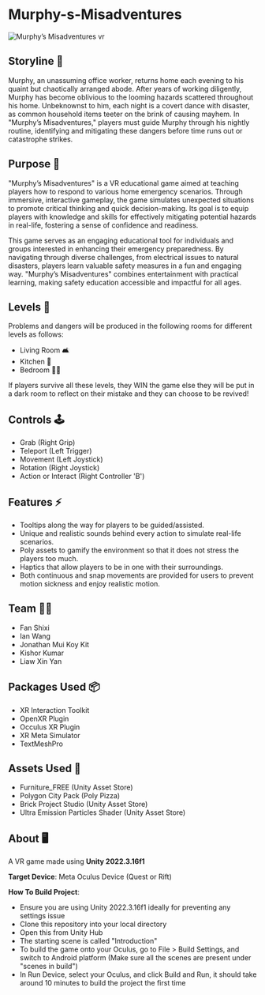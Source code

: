 # Murphy-s-Misadventures

![Murphy’s Misadventures vr](https://github.com/CS4240-Group-6/Murphy-s-Misadventure/assets/69337196/9621ba1e-0223-42c4-b948-a50830dff6d7)

## Storyline 📖
Murphy, an unassuming office worker, returns home each evening to his quaint but chaotically arranged abode. After years of working diligently, Murphy has become oblivious to the looming hazards scattered throughout his home. Unbeknownst to him, each night is a covert dance with disaster, as common household items teeter on the brink of causing mayhem. In "Murphy’s Misadventures," players must guide Murphy through his nightly routine, identifying and mitigating these dangers before time runs out or catastrophe strikes.

## Purpose 🔎
"Murphy’s Misadventures" is a VR educational game aimed at teaching players how to respond to various home emergency scenarios. Through immersive, interactive gameplay, the game simulates unexpected situations to promote critical thinking and quick decision-making. Its goal is to equip players with knowledge and skills for effectively mitigating potential hazards in real-life, fostering a sense of confidence and readiness.

This game serves as an engaging educational tool for individuals and groups interested in enhancing their emergency preparedness. By navigating through diverse challenges, from electrical issues to natural disasters, players learn valuable safety measures in a fun and engaging way. "Murphy’s Misadventures" combines entertainment with practical learning, making safety education accessible and impactful for all ages.

## Levels 🚪
Problems and dangers will be produced in the following rooms for different levels as follows:
- Living Room 🛋️
- Kitchen 🍳
- Bedroom 🛌🏻

If players survive all these levels, they WIN the game else they will be put in a dark room to reflect on their mistake and they can choose to be revived!

## Controls 🕹️
- Grab (Right Grip)
- Teleport (Left Trigger)
- Movement (Left Joystick)
- Rotation (Right Joystick)
- Action or Interact (Right Controller 'B')

## Features ⚡
- Tooltips along the way for players to be guided/assisted.
- Unique and realistic sounds behind every action to simulate real-life scenarios.
- Poly assets to gamify the environment so that it does not stress the players too much.
- Haptics that allow players to be in one with their surroundings.
- Both continuous and snap movements are provided for users to prevent motion sickness and enjoy realistic motion.

## Team 🙋🏻
- Fan Shixi
- Ian Wang
- Jonathan Mui Koy Kit
- Kishor Kumar
- Liaw Xin Yan
  
## Packages Used 📦
- XR Interaction Toolkit
- OpenXR Plugin
- Occulus XR Plugin
- XR Meta Simulator
- TextMeshPro

## Assets Used 🔗
- Furniture_FREE (Unity Asset Store)
- Polygon City Pack (Poly Pizza)
- Brick Project Studio (Unity Asset Store)
- Ultra Emission Particles Shader (Unity Asset Store)

## About 🖥️
A VR game made using **Unity 2022.3.16f1**

**Target Device**: Meta Oculus Device (Quest or Rift)

**How To Build Project**:
- Ensure you are using Unity 2022.3.16f1 ideally for preventing any settings issue
- Clone this repository into your local directory
- Open this from Unity Hub
- The starting scene is called "Introduction"
- To build the game onto your Oculus, go to File > Build Settings, and switch to Android platform (Make sure all the scenes are present under "scenes in build")
- In Run Device, select your Oculus, and click Build and Run, it should take around 10 minutes to build the project the first time
